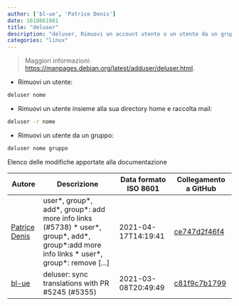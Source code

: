 ```yaml
---
author: ['bl-ue', 'Patrice Denis']
date: 1618661981
title: "deluser"
description: "deluser, Rimuovi un account utente o un utente da un gruppo."
categories: "linux"
---
```

> Maggiori informazioni: <https://manpages.debian.org/latest/adduser/deluser.html>.

- Rimuovi un utente:

```bash
deluser nome
```

- Rimuovi un utente insieme alla sua directory home e raccolta mail:

```bash
deluser -r nome
```

- Rimuovi un utente da un gruppo:

```bash
deluser nome gruppo
```
Elenco delle modifiche apportate alla documentazione


Autore | Descrizione | Data formato ISO 8601 | Collegamento a GitHub
------|-----|-----|-----
[Patrice Denis](mailto:patrice.denis@gmail.com) | user*, group*, add*, group*: add more info links (#5738) * user*, group*, add*, group*:add more info links * user*, group*: remove [...] | 2021-04-17T14:19:41 | [ce747d2f46f4](https://github.com/tldr-pages/tldr/commit/ce747d2f46f40836209afcd06898073ddabbc520)
[bl-ue](mailto:54780737+bl-ue@users.noreply.github.com) | deluser: sync translations with PR #5245 (#5355) | 2021-03-08T20:49:49 | [c81f9c7b1799](https://github.com/tldr-pages/tldr/commit/c81f9c7b1799a7ff1bc909f372d1f87ec8290365)

